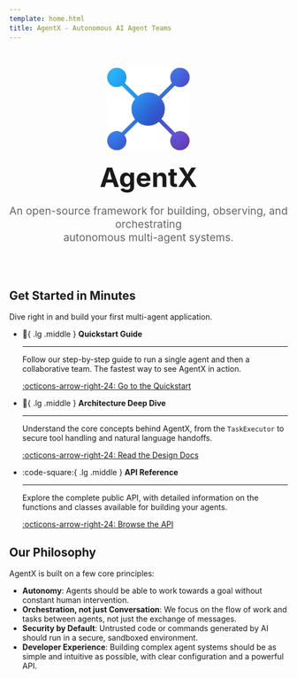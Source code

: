 ```yaml
---
template: home.html
title: AgentX - Autonomous AI Agent Teams
---
```


<div align="center" style="text-align: center; padding: 2rem 0;">
  <img src="assets/logo.png" alt="AgentX Logo" width="150" style="margin: 0 auto;">
  <h1 style="font-size: 3rem; margin-top: 1rem; margin-bottom: 0.5rem;">AgentX</h1>
  <p class="md-typeset" style="font-size: 1.2rem; color: #666;">
    An open-source framework for building, observing, and orchestrating<br>autonomous multi-agent systems.
  </p>
</div>

## Get Started in Minutes

Dive right in and build your first multi-agent application.

<div class="grid cards" markdown>

- :rocket:{ .lg .middle } **Quickstart Guide**

  ***

  Follow our step-by-step guide to run a single agent and then a collaborative team. The fastest way to see AgentX in action.

  [:octicons-arrow-right-24: Go to the Quickstart](quickstart.md)

- :compass:{ .lg .middle } **Architecture Deep Dive**

  ***

  Understand the core concepts behind AgentX, from the `TaskExecutor` to secure tool handling and natural language handoffs.

  [:octicons-arrow-right-24: Read the Design Docs](docs/01-architecture.md)

- :code-square:{ .lg .middle } **API Reference**

  ***

  Explore the complete public API, with detailed information on the functions and classes available for building your agents.

  [:octicons-arrow-right-24: Browse the API](api/index.md)

</div>

## Our Philosophy

AgentX is built on a few core principles:

- **Autonomy**: Agents should be able to work towards a goal without constant human intervention.
- **Orchestration, not just Conversation**: We focus on the flow of work and tasks between agents, not just the exchange of messages.
- **Security by Default**: Untrusted code or commands generated by AI should run in a secure, sandboxed environment.
- **Developer Experience**: Building complex agent systems should be as simple and intuitive as possible, with clear configuration and a powerful API.
